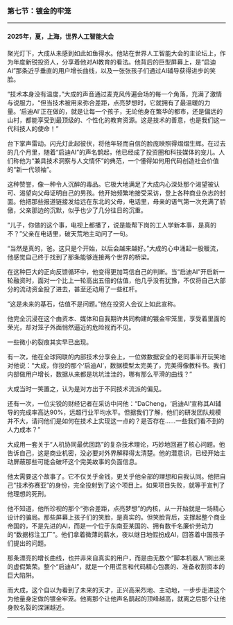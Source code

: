 ### **第七节：镀金的牢笼**

---

#### **2025年，夏，上海，世界人工智能大会**

聚光灯下，大成从未感到如此如鱼得水。他站在世界人工智能大会的主论坛上，作为年度新锐投资人，分享着他对AI教育的看法。他背后的巨型屏幕上，是“启迪AI”那条近乎垂直的用户增长曲线，以及一张张孩子们通过AI辅导获得进步的笑脸。

“技术本身没有温度，”大成的声音通过麦克风传遍会场的每一个角落，充满了激情与说服力，“但当技术被用来弥合差距，点亮梦想时，它就拥有了最温暖的力量。‘启迪AI’正在做的，就是让每一个孩子，无论他身在繁华的都市，还是偏远的山村，都能享受到最顶级的、个性化的教育资源。这是技术的善意，也是我们这一代科技人的使命！”

台下掌声雷动。闪光灯此起彼伏，将他年轻而自信的脸庞映照得熠熠生辉。在过去的几个月里，随着“启迪AI”的声名鹊起，他已经成了投资圈和科技媒体的宠儿。人们称他为“兼具技术洞察与人文情怀”的典范，一个懂得如何用代码创造社会价值的“新一代领袖”。

这种赞誉，像一种令人沉醉的毒品。它极大地满足了大成内心深处那个渴望被认可、渴望向父母证明自己的男孩。他开始频繁地接受采访，登上各种商业杂志的封面。他把那些报道链接发给远在东北的父母，电话里，母亲的语气第一次充满了骄傲，父亲那边的沉默，似乎也少了几分往日的沉重。

“儿子，你做的这个事，电视上都播了，说是能帮下岗的工人学新本事，是真的不？”父亲在电话里，破天荒地主动问了一句。

“当然是真的，爸。这只是个开始，以后会越来越好。”大成的心中涌起一股暖流，他感觉自己终于找到了那条能够连接两个世界的桥梁。

在这种巨大的正向反馈循环中，他变得更加笃信自己的判断。当“启迪AI”开启新一轮融资时，面对一个比上一轮高出五倍的估值，他几乎没有犹豫，不仅将自己大部分的流动资金投了进去，甚至还动用了一些杠杆。

“这是未来的基石，估值不是问题。”他在投资人会议上如此宣称。

他完全沉浸在这个由资本、媒体和自我期许共同构建的镀金牢笼里，享受着里面的荣光，却对笼子外面悄然逼近的危险视而不见。

一些微小的裂痕其实早已出现。

有一次，他在全球网联的内部技术分享会上，一位做数据安全的老同事半开玩笑地对他说：“大成，你投的那个‘启迪AI’，数据模型太完美了，完美得像教科书。我们内部做用户增长，数据从来都是坑坑洼洼的，哪有那么平滑的曲线？”

大成当时一笑置之，认为是对方出于不同技术流派的偏见。

还有一次，一位尖锐的财经记者在采访中问他：“DaCheng，‘启迪AI’宣称其AI辅导的完成率高达90%，远超行业平均水平。但据我们了解，他们的研发团队规模并不大，请问他们是如何在技术上实现这一点的？是否存在……一些我们看不到的人力成本？”

大成用一套关于“人机协同最优回路”的复杂技术理论，巧妙地回避了核心问题。他告诉自己，这是商业机密，没必要对外界解释得太清楚。他的潜意识，已经开始主动屏蔽那些可能会破坏这个完美故事的负面信息。

他太需要这个故事了。它不仅关乎金钱，更关乎他全部的理想和自我认同。他把自己“技术弥赛亚”的身份，完全投射到了这个项目上。如果项目失败，就等于宣判了他理想的死刑。

他不知道，他所珍视的那个“弥合差距，点亮梦想”的内核，从一开始就是一场精心设计的骗局。那些屏幕上孩子们的笑脸，是真实的。但笑脸背后，支撑起整个商业帝国的，不是先进的AI，而是一个位于东南亚某国的、拥有数千名廉价劳动力的“数据标注工厂”。他们拿着微薄的薪水，夜以继日地假扮成AI，回答着中国孩子们提出的问题。

那条漂亮的增长曲线，也并非来自真实的用户，而是由无数个“脚本机器人”刷出来的虚假繁荣。整个“启迪AI”，就是一个用谎言和代码精心包裹的、准备收割资本的巨大陷阱。

而大成，这个自以为看到了未来的天才，正兴高采烈地、主动地，一步步走进这个为他量身定做的镀金牢笼。他离那个让他声名鹊起的顶峰越高，就离之后那个让他身败名裂的深渊越近。

---

###
